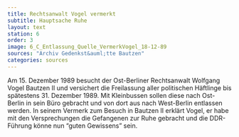 ```yaml
---
title: Rechtsanwalt Vogel vermerkt
subtitle: Hauptsache Ruhe
layout: text
station: 6
order: 3
image: 6_C_Entlassung_Quelle_VermerkVogel_18-12-89
sources: "Archiv Gedenkst&auml;tte Bautzen"
categories: sources
---
```

Am 15. Dezember 1989 besucht der Ost-Berliner Rechtsanwalt Wolfgang Vogel Bautzen II und versichert die Freilassung aller politischen H&auml;ftlinge bis sp&auml;testens 31. Dezember 1989. Mit Kleinbussen sollen diese nach Ost-Berlin in sein B&uuml;ro gebracht und von dort aus nach West-Berlin entlassen werden. In seinem Vermerk zum Besuch in Bautzen II erkl&auml;rt Vogel, er habe mit den Versprechungen die Gefangenen zur Ruhe gebracht und die DDR-F&uuml;hrung k&ouml;nne nun &ldquo;guten Gewissens&rdquo; sein.